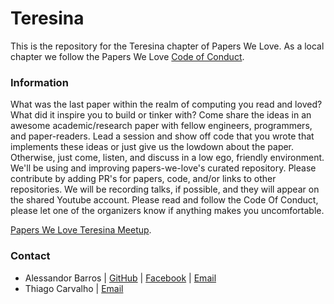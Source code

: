 # Teresina

This is the repository for the Teresina chapter of Papers We Love. As a local chapter we follow the Papers We Love [Code of Conduct](https://github.com/papers-we-love/teresina/blob/master/code-of-conduct.md).

### Information

What was the last paper within the realm of computing you read and loved? What did it inspire you to build or tinker with? Come share the ideas in an awesome academic/research paper with fellow engineers, programmers, and paper-readers. Lead a session and show off code that you wrote that implements these ideas or just give us the lowdown about the paper. Otherwise, just come, listen, and discuss in a low ego, friendly environment. We'll be using and improving papers-we-love's curated repository. Please contribute by adding PR's for papers, code, and/or links to other repositories. We will be recording talks, if possible, and they will appear on the shared Youtube account. Please read and follow the Code Of Conduct, please let one of the organizers know if anything makes you uncomfortable.

[Papers We Love Teresina Meetup](https://www.meetup.com/pt-BR/Papers-We-Love-Teresina/).

### Contact

- Alessandor Barros | [GitHub](https://github.com/Alessandrobarros265) | [Facebook](https://www.facebook.com/long.int.x) | [Email](mailto:ale_alessandro_ale@hotmail.com)
- Thiago Carvalho | [Email](mailto:thiagosousa@hotmail.com)
